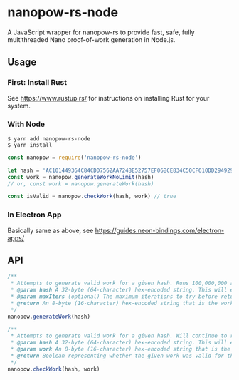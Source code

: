 # nanopow-rs-node

A JavaScript wrapper for nanopow-rs to provide fast, safe, fully multithreaded Nano proof-of-work generation in Node.js.

## Usage

### First: Install Rust

See https://www.rustup.rs/ for instructions on installing Rust for your system.

### With Node

```
$ yarn add nanopow-rs-node
$ yarn install
```

```javascript
const nanopow = require('nanopow-rs-node')

let hash = 'AC101449364C84CDD7562AA724BE52757EF06BCE834C50CF610DD2949291B0D9'
const work = nanopow.generateWorkNoLimit(hash)
// or, const work = nanopow.generateWork(hash)

const isValid = nanopow.checkWork(hash, work) // true
```

### In Electron App

Basically same as above, see https://guides.neon-bindings.com/electron-apps/

## API

```javascript
/**
 * Attempts to generate valid work for a given hash. Runs 100,000,000 attempts and if no valid work is found, returns '0000000000000000'.
 * @param hash A 32-byte (64-character) hex-encoded string. This will either be the previous block hash, or, if there is no previous block, the account's public key.
 * @param maxIters (optional) The maximum iterations to try before returning. If this parameter is omitted, is null, or is 0, it will run until valid work is found.
 * @return An 8-byte (16-character) hex-encoded string that is the work found. If no valid work was found in maxIters, returns '0000000000000000'
 */
nanopow.generateWork(hash)

/**
 * Attempts to generate valid work for a given hash. Will continue to run until valid work is found.
 * @param hash A 32-byte (64-character) hex-encoded string. This will either be the previous block hash, or, if there is no previous block, the account's public key.
 * @param work An 8-byte (16-character) hex-encoded string that is the work to be verified.
 * @return Boolean representing whether the given work was valid for the given hash.
 */
nanopow.checkWork(hash, work)
```
